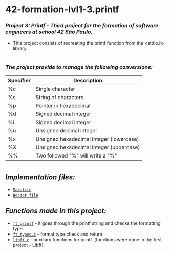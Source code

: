 <h1>42-formation-lvl1-3.printf</h1>

### _Project 3: Printf - Third project for the formation of software engineers at school 42 São Paulo._

- This project consists of recreating the printf function from the <stdio.h> library.

<h1></h1>

### _The project provide to manage the following conversions:_

| Specifier    | Description                                |
|--------------|--------------------------------------------|
| %c           | Single character                           |
| %s           | String of characters                       |
| %p           | Pointer in hexadecimal                     |
| %d           | Signed decimal integer                     |
| %i           | Signed decimal integer                     |
| %u           | Unsigned decimal integer                   |
| %x           | Unsigned hexadecimal integer (lowercase)   |
| %X           | Unsigned hexadecimal integer (uppercase)   |
| %%           | Two followed "%" will write a "%"          |

<h1></h1>

## _Implementation files:_
	
- [`Makefile`](printf/Makefile)
- [`Header file`](printf/ft_printf.h)

## _Functions made in this project:_

- [`ft_printf`](printf/ft_printf.c) - it goes through the printf string and checks the formatting type.
- [`ft_types.c`](printf/ft_types.c) - format type check and return.
- [`libft.c`](printf/libft.c) - auxiliary functions for printf. (functions were done in the first project - Libft).
